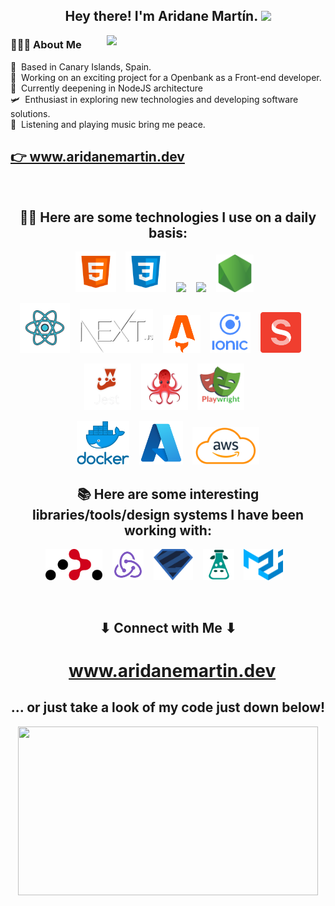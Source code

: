 <h2 align="center"> Hey there! I'm Aridane Martín. <img src="https://github.com/souvikguria98/souvikguria98/blob/master/Hi.gif" width="25"></h2>

<img align="right" src="https://github.com/aridanemartin/aridanemartin/blob/main/Ari2.1.jpg" width="350">

<h3 align="left"> 👨🏻‍💻 About Me </h3>
<p align="left">
🌱 &nbsp;Based in Canary Islands, Spain.<br>
💼 &nbsp;Working on an exciting project for a Openbank as a Front-end developer.<br>
🔭 &nbsp;Currently deepening in NodeJS architecture<br>
🛩 &nbsp;Enthusiast in exploring new technologies and developing software solutions.<br> 
🎼 &nbsp;Listening and playing music bring me peace.<br>
</p>
<h2 align="left"><a href="https://www.aridanemartin.dev/">👉 www.aridanemartin.dev</a></h2>

<br>

<h2 align="center">
  👷🏼 Here are some technologies I use on a daily basis:
</h2>
<p align="center">
<img height="65" src="https://github.com/chandan-reddy-k/chandan-reddy-k/blob/master/assets/html.png"> &nbsp;&nbsp;
<img height="65" src="https://github.com/chandan-reddy-k/chandan-reddy-k/blob/master/assets/css.png"> &nbsp;&nbsp;
<img height="60" src="https://upload.wikimedia.org/wikipedia/commons/6/6a/JavaScript-logo.png"> &nbsp;&nbsp;
<img height="60" src="https://seeklogo.com/images/T/typescript-logo-B29A3F462D-seeklogo.com.png"> &nbsp;&nbsp;
<img height="60" src="./nodejslogo.png"> &nbsp;&nbsp;
</p>
<p align="center">
<img height="80" src="https://github.com/chandan-reddy-k/chandan-reddy-k/blob/master/assets/react.png"> &nbsp;&nbsp;
<img height="70" src="https://github.com/aridanemartin/aridanemartin/blob/main/Next.png"> &nbsp;&nbsp;
<img height="60" src="./Astro.png"> &nbsp;&nbsp;
<img height="65" src="./ionic.png"> &nbsp;&nbsp;
<img height="65" src="./sanity.png"> &nbsp;&nbsp;
<!--img height="50" src="https://github.com/chandan-reddy-k/chandan-reddy-k/blob/master/assets/graphql.png"--> &nbsp;&nbsp;
</p>
<p align="center">
<img height="75" src="./jest.png"> &nbsp;&nbsp;
<img height="75" src="./RTL.png"> &nbsp;&nbsp;
<img height="75" src="./playwright.png"> &nbsp;&nbsp;
</p>
<p align="center">
<img height="70" src="./docker.png"> &nbsp;&nbsp;
<img height="70" src="./azure.png"> &nbsp;&nbsp;  
<img height="60" src="./aws.png"> 
</p>
<h2 align="center">
  📚 Here are some interesting libraries/tools/design systems I have been working with:
</h2>
<p align="center">
<img height="50" src="./react-router.png"> &nbsp;&nbsp;
<img height="50" src="https://github.com/chandan-reddy-k/chandan-reddy-k/blob/master/assets/redux.png"> &nbsp;&nbsp;
<img height="50" src="./zod.png"> &nbsp;&nbsp;
<img height="50" src="./i18n.png"> &nbsp;&nbsp;
<img height="50" src="./material-ui.png"> &nbsp;&nbsp;
  
</p>
<br/>


<h2 align="center">⬇ Connect with Me ⬇</h2>
<h1 align="center">
&nbsp; <a href="https://www.aridanemartin.dev" target="_blank" rel="noopener noreferrer"><strong>www.aridanemartin.dev</strong></a>  
</h1>
<h2 align="center">... or just take a look of my code just down below!</h2>
<div align="center">
<img src="https://media1.giphy.com/media/Js7cqIkpxFy0bILFFA/giphy.gif?cid=ecf05e47r98tefdk55q7z1fdbnr7e86e72hhqkcyrw281zjd&rid=giphy.gif&ct=g" width="480" height="270" />
</div>

